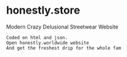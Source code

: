 # honestly.store
Modern Crazy Delusional
Streetwear Website

    Coded on html and json.
    Open honestly.worldwide website
    And get the freshest drip for the whole fam